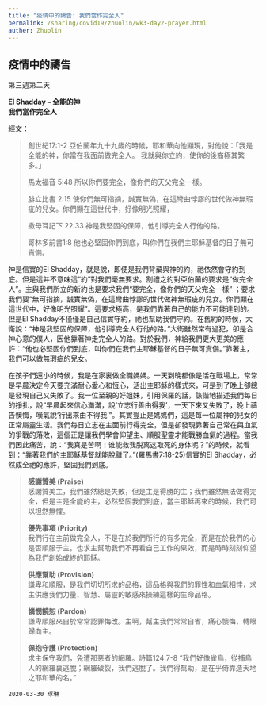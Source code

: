 ```yaml
---
title: "疫情中的禱告: 我們當作完全人"
permalink: /sharing/covid19/zhuolin/wk3-day2-prayer.html
auther: Zhuolin
---
```

## 疫情中的禱告
第三週第二天  

**El Shadday – 全能的神**  
**我們當作完全人**  

經文：  
>
>創世紀17:1-2 亞伯蘭年九十九歲的時候，耶和華向他顯現，對他說：「我是全能的神，你當在我面前做完全人。 我就與你立約，使你的後裔極其繁多。」   
>
>馬太福音 5:48 所以你們要完全，像你們的天父完全一樣。  
>
>腓立比書 2:15 使你們無可指摘，誠實無偽，在這彎曲悖謬的世代做神無瑕疵的兒女。你們顯在這世代中，好像明光照耀，  
>
>撒母耳記下 22:33 神是我堅固的保障，他引導完全人行他的路。  
>
>哥林多前書1:8 他也必堅固你們到底，叫你們在我們主耶穌基督的日子無可責備。  

神是信實的El Shadday，就是說，即便是我們背棄與神的約，祂依然會守約到底。但是這并不意味這“約”對我們毫無要求。割禮之約對亞伯蘭的要求是“做完全人”。主與我們所立的新約也是要求我們“要完全，像你們的天父完全一樣” ；要求我們要“無可指摘，誠實無偽，在這彎曲悖謬的世代做神無瑕疵的兒女。你們顯在這世代中，好像明光照耀”。這要求極高，是我們靠著自己的能力不可能達到的。但是El Shadday不僅僅是自己信實守約，祂也幫助我們守約。在舊約的時候，大衛說：“神是我堅固的保障，他引導完全人行他的路。”大衛雖然常有過犯，卻是合神心意的僕人，因他靠著神走完全人的路。對於我們，神給我們更大更美的應許：“他也必堅固你們到底，叫你們在我們主耶穌基督的日子無可責備。”靠著主，我們可以做無瑕疵的兒女。  

在孩子們還小的時候，我是在家裏做全職媽媽。一天到晚都像是活在戰場上，常常是早晨決定今天要充滿耐心愛心和恆心，活出主耶穌的樣式來，可是到了晚上卻總是發現自己又失敗了。我一位至親的好姐妹，引用保羅的話，詼諧地描述我們每日的掙扎，說“早晨起來信心滿滿，說‘立志行善由得我’，一天下來又失敗了，晚上禱告懊悔，嘆氣說‘行出來由不得我’”。其實豈止是媽媽們，這是每一位屬神的兒女的正常屬靈生活。我們每日立志在主面前行得完全，但是卻發現靠著自己常在與血氣的爭戰的落敗，這個正是讓我們學會仰望主、順服聖靈才能戰勝血氣的過程。當我們因此痛苦，說：“我真是苦啊！谁能救我脱离这取死的身体呢？”的時候，就看到：“靠著我們的主耶穌基督就能脫離了。”(羅馬書7:18-25)信實的El Shadday，必然成全祂的應許，堅固我們到底。  

>
>**感謝贊美 (Praise)**  
>感謝贊美主，我們雖然總是失敗，但是主是得勝的主；我們雖然無法做得完全，但是主是全能的主，必然堅固我們到底，當主耶穌再來的時候，我們可以坦然無懼。  
>
>**優先事項 (Priority)**  
>我們行在主前做完全人，不是在於我們所行的有多完全，而是在於我們的心是否順服于主。也求主幫助我們不再看自己工作的果效，而是時時刻刻仰望為我們創始成終的耶穌。  
>
>**供應幫助 (Provision)**  
>謙卑和順服，是我們切切所求的品格，這品格與我們的罪性和血氣相悖，求主供應我們力量、智慧、屬靈的敏感來操練這樣的生命品格。  
>
>**憐憫饒恕 (Pardon)**  
>謙卑順服來自於常常認罪悔改。主啊，幫主我們常常自省，痛心懊悔，轉眼歸向主。  
>
>**保抱守護 (Protection)**  
>求主保守我們，免遭那惡者的網羅。詩篇124:7-8 “我們好像雀鳥，從捕鳥人的網羅裏逃脫；網羅破裂，我們逃脫了。我們得幫助，是在乎倚靠造天地之耶和華的名。”  

`2020-03-30 琢琳`
